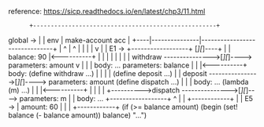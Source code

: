 reference: https://sicp.readthedocs.io/en/latest/chp3/11.html

          +----------------------------------------------------+
global -> |                                                    |
env       | make-account      acc                              |
          +----|---------------|-------------------------------+
               |       ^       |             ^
               |       |       |             |
               v       |       |   E1 -> +------------------+
             [*][*]----+       |         | balance: 90      |<----------+
              |                |         |                  |           |
              |                |         | withdraw --------------->[*][*]----> parameters: amount
              v                |         |                  |                   body: ...
  parameters: balance          |         |                  |<----------+
  body: (define withdraw ...)  |         |                  |           |
        (define deposit ...)   |         | deposit ---------------->[*][*]----> parameters: amount
        (define dispatch ...)  |         |                  |                   body: ...
        (lambda (m) ...)       |         |                  |<----------+
                               |         |                  |           |
                               +---------->dispatch --------------->[*][*]----> parameters: m
                                         |                  |                   body: ...
                                         +------------------+
                                                   ^
                                                   |
                                                   |
                                             +------------+
                                             |            |
                                       E5 -> | amount: 60 |
                                             |            |
                                             +------------+
                                            (if (>= balance amount)
                                                (begin (set! balance (- balance amount))
                                                       balance)
                                                "...")